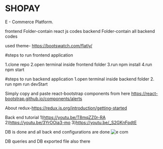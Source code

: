 # SHOPAY
E - Commerce Platform.

frontend Folder-contain react js codes
backend Folder-contain all backend codes



used theme- https://bootswatch.com/flatly/

#steps to run frontend application

1.clone repo
2.open terminal inside frontend folder
3.run npm install
4.run npm start

#steps to run backend application
1.open terminal inside backend folder
2. run npm run devStart


Simply copy and paste react-bootstrap components from here https://react-bootstrap.github.io/components/alerts

About redux-https://redux.js.org/introduction/getting-started

Back end tutorial
1)https://youtu.be/T8mqZZ0r-RA
2)https://youtu.be/3YrOOia3-mo
3)https://youtu.be/_S2GKnFpdtE

DB is done and all back end configurations are done
![e com](https://user-images.githubusercontent.com/60981141/163620542-6c8214db-f07a-435f-817f-7c9c32ed91e4.jpg)

DB queries and DB exported file also there
